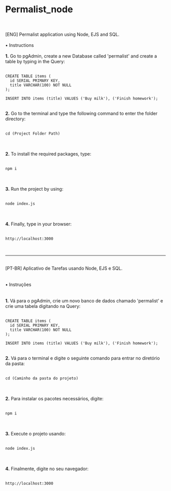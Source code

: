 # Permalist_node
<br>
<br>
[ENG] Permalist application using Node, EJS and SQL.
<br>
<br>
• Instructions
<br>
<br>
<b>1.</b> Go to pgAdmin, create a new Database called 'permalist' and create a table by typing in the Query:
<br>
<br>

```
CREATE TABLE items (
  id SERIAL PRIMARY KEY,
  title VARCHAR(100) NOT NULL
);

INSERT INTO items (title) VALUES ('Buy milk'), ('Finish homework');
```
<br>
<b>2.</b> Go to the terminal and type the following command to enter the folder directory:
<br>
<br>

```
cd (Project Folder Path)
```
<br>
<br>
<b>2.</b> To install the required packages, type:
<br>
<br>

```
npm i
```
<br>
<br>
<b>3.</b> Run the project by using:
<br>
<br>

```
node index.js
```
<br>
<br>
<b>4.</b> Finally, type in your browser:
<br>
<br>

```
http://localhost:3000
```
<br>
<hr>
<br>
[PT-BR] Aplicativo de Tarefas usando Node, EJS e SQL.
<br>
<br>
<br>
• Instruções
<br>
<br>
<br>
<b>1.</b> Vá para o pgAdmin, crie um novo banco de dados chamado 'permalist' e crie uma tabela digitando na Query:
<br>
<br>

```
CREATE TABLE items (
  id SERIAL PRIMARY KEY,
  title VARCHAR(100) NOT NULL
);

INSERT INTO items (title) VALUES ('Buy milk'), ('Finish homework');
```
<br>
<b>2.</b> Vá para o terminal e digite o seguinte comando para entrar no diretório da pasta:
<br>
<br>

```
cd (Caminho da pasta do projeto)
```
<br>
<br>
<b>2.</b> Para instalar os pacotes necessários, digite:
<br>
<br>

```
npm i
```
<br>
<br>
<b>3.</b> Execute o projeto usando:
<br>
<br>

```
node index.js
```
<br>
<br>
<b>4.</b> Finalmente, digite no seu navegador:
<br>
<br>

```
http://localhost:3000
```
